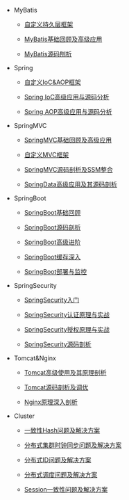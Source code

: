 * MyBatis

  * [自定义持久层框架](md/MyBatis/自定义持久层框架.md)
  
  * [MyBatis基础回顾及高级应用](md/MyBatis/MyBatis基础回顾及高级应用.md)
  
  * [MyBatis源码刨析](md/MyBatis/MyBatis源码刨析.md)
  
* Spring

  * [自定义IoC&AOP框架](md/Spring/自定义IoC&AOP框架.md)
  
  * [Spring IoC高级应用与源码分析](md/Spring/Spring%20IoC高级应用与源码分析.md)
  
  * [Spring AOP高级应用与源码分析](md/Spring/Spring%20AOP高级应用与源码分析.md)

* SpringMVC

  * [SpringMVC基础回顾及高级应用](md/SpringMVC/SpringMVC基础回顾及高级应用.md)
  
  * [自定义MVC框架](md/SpringMVC/自定义MVC框架.md)
  
  * [SpringMVC源码剖析及SSM整合](md/SpringMVC/SpringMVC源码剖析及SSM整合.md)
  
  * [SpringData高级应用及其源码剖析](md/SpringMVC/SpringData高级应用及其源码剖析.md)

* SpringBoot

  * [SpringBoot基础回顾](md/SpringBoot/SpringBoot基础回顾.md)
  
  * [SpringBoot源码剖析](md/SpringBoot/SpringBoot源码剖析.md)
  
  * [SpringBoot高级进阶](md/SpringBoot/SpringBoot高级进阶.md)
  
  * [SpringBoot缓存深入](md/SpringBoot/SpringBoot缓存深入.md)
  
  * [SpringBoot部署与监控](md/SpringBoot/SpringBoot部署与监控.md)

* SpringSecurity

  * [SpringSecurity入门](md/SpringSecurity/SpringSecurity入门.md)
  
  * [SpringSecurity认证原理与实战](md/SpringSecurity/SpringSecurity认证原理与实战.md)
  
  * [SpringSecurity授权原理与实战](md/SpringSecurity/SpringSecurity授权原理与实战.md)
  
  * [SpringSecurity源码剖析](md/SpringSecurity/SpringSecurity源码剖析.md)

* Tomcat&Nginx

  * [Tomcat高级使用及其原理剖析](md/Tomcat&Nginx/Tomcat高级使用及其原理剖析.md)
  
  * [Tomcat源码剖析及调优](md/Tomcat&Nginx/Tomcat源码剖析及调优.md)
  
  * [Nginx原理深入剖析](md/Tomcat&Nginx/Nginx原理深入剖析.md)

* Cluster

  * [一致性Hash问题及解决方案](md/Cluster/一致性Hash问题及解决方案.md)
  
  * [分布式集群时钟同步问题及解决方案](md/Cluster/分布式集群时钟同步问题及解决方案.md)
  
  * [分布式ID问题及解决方案](md/Cluster/分布式ID问题及解决方案.md)
  
  * [分布式调度问题及解决方案](md/Cluster/分布式调度问题及解决方案.md)
  
  * [Session一致性问题及解决方案](md/Cluster/Session一致性问题及解决方案.md)